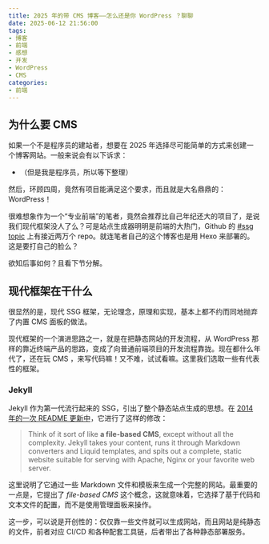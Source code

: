 ```yaml
---
title: 2025 年的带 CMS 博客——怎么还是你 WordPress ？聊聊
date: 2025-06-12 21:56:00
tags:
- 博客
- 前端
- 感想
- 开发
- WordPress
- CMS
categories:
- 前端
---
```


## 为什么要 CMS

如果一个不是程序员的建站者，想要在 2025 年选择尽可能简单的方式来创建一个博客网站。一般来说会有以下诉求：

- （但是我是程序员，所以等下整理）

然后，环顾四周，竟然有项目能满足这个要求，而且就是大名鼎鼎的：WordPress！

很难想象作为一个“专业前端”的笔者，竟然会推荐比自己年纪还大的项目了，是说我们现代框架没人了么？可是站点生成器明明是前端的大热门，Github 的 [#ssg topic](https://github.com/topics/ssg) 上有接近两万个 repo。就连笔者自己的这个博客也是用 Hexo 来部署的。这是要打自己的脸么？

欲知后事如何？且看下节分解。
  
## 现代框架在干什么

很显然的是，现代 SSG 框架，无论理念，原理和实现，基本上都不约而同地抛弃了内置 CMS 面板的做法。

现代框架的一个演进思路之一，就是在把静态网站的开发流程，从 WordPress 那样的靠近终端产品的思路，变成了向普通前端项目的开发流程靠拢。现在都什么年代了，还在玩 CMS ，来写代码嘛！又不难，试试看嘛。这里我们选取一些有代表性的框架。

### Jekyll

Jekyll 作为第一代流行起来的 SSG，引出了整个静态站点生成的思想。在 [2014 年的一次 README 更新中](https://github.com/jekyll/jekyll/commit/e5f1a400ee8a8daeef7e6263f15de43375fda915)，它进行了这样的修改：

> Think of it sort of like **a file-based CMS**, except without all the complexity. Jekyll takes your content, runs it through Markdown converters and Liquid templates, and spits out a complete, static website suitable for serving with Apache, Nginx or your favorite web server.

这里说明了它通过一些 Markdown 文件和模板来生成一个完整的网站。最重要的一点是，它提出了 *file-based CMS* 这个概念，这就意味着，它选择了基于代码和文本文件的配置，而不是使用管理面板来操作。

这一步，可以说是开创性的：仅仅靠一些文件就可以生成网站，而且网站是纯静态的文件，前者对应 CI/CD 和各种配套工具链，后者带出了各种静态部署服务。
